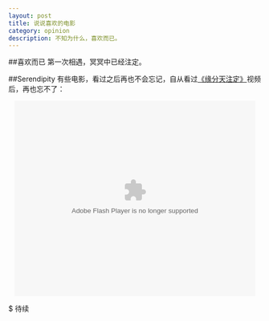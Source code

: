 ```yaml
---
layout: post
title: 说说喜欢的电影
category: opinion
description: 不知为什么，喜欢而已。
---
```


##喜欢而已
第一次相遇，冥冥中已经注定。

##Serendipity
有些电影，看过之后再也不会忘记，自从看过[《缘分天注定》][sara]视频后，再也忘不了：

<p style="text-align:center"><embed src="http://player.pptv.com/v/2Z5n5U2zI2HEQo4.swf" quality="high" width="480" height="390" align="middle" allowScriptAccess="always" allownetworking="all" allowfullscreen="true" type="application/x-shockwave-flash" wmode="direct"></embed></p>

  $ 待续

[sara]: http://v.pptv.com/show/2Z5n5U2zI2HEQo4.html
